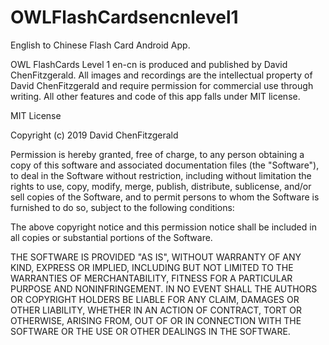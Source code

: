 # OWLFlashCardsencnlevel1
English to Chinese Flash Card Android App.

OWL FlashCards Level 1 en-cn is produced and published by David ChenFitzgerald. 
All images and recordings are the intellectual property of David ChenFitzgerald and require permission for commercial use through writing. All other features and code of this app falls under MIT license. 

MIT License

Copyright (c) 2019 David ChenFitzgerald

Permission is hereby granted, free of charge, to any person obtaining a copy
of this software and associated documentation files (the "Software"), to deal
in the Software without restriction, including without limitation the rights
to use, copy, modify, merge, publish, distribute, sublicense, and/or sell
copies of the Software, and to permit persons to whom the Software is
furnished to do so, subject to the following conditions:

The above copyright notice and this permission notice shall be included in all
copies or substantial portions of the Software.

THE SOFTWARE IS PROVIDED "AS IS", WITHOUT WARRANTY OF ANY KIND, EXPRESS OR
IMPLIED, INCLUDING BUT NOT LIMITED TO THE WARRANTIES OF MERCHANTABILITY,
FITNESS FOR A PARTICULAR PURPOSE AND NONINFRINGEMENT. IN NO EVENT SHALL THE
AUTHORS OR COPYRIGHT HOLDERS BE LIABLE FOR ANY CLAIM, DAMAGES OR OTHER
LIABILITY, WHETHER IN AN ACTION OF CONTRACT, TORT OR OTHERWISE, ARISING FROM,
OUT OF OR IN CONNECTION WITH THE SOFTWARE OR THE USE OR OTHER DEALINGS IN THE
SOFTWARE.

